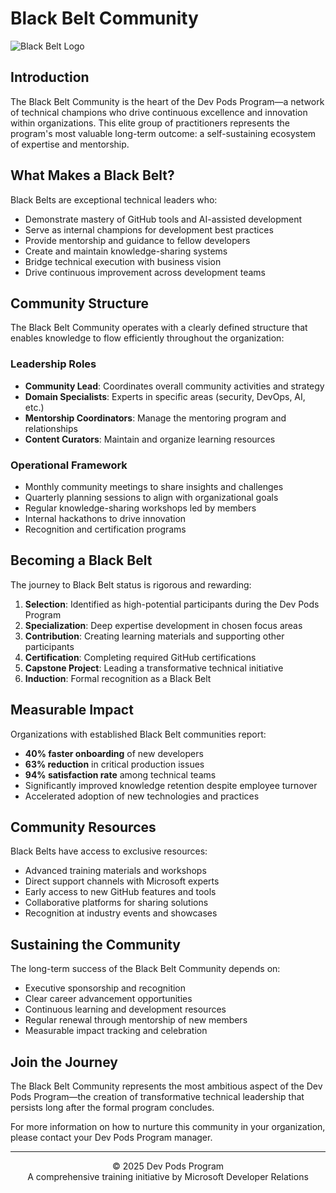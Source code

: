 # Black Belt Community

![Black Belt Logo](../images/Dev%20Black%20Belt-GBB-Logo.png)

## Introduction

The Black Belt Community is the heart of the Dev Pods Program—a network of technical champions who drive continuous excellence and innovation within organizations. This elite group of practitioners represents the program's most valuable long-term outcome: a self-sustaining ecosystem of expertise and mentorship.

## What Makes a Black Belt?

Black Belts are exceptional technical leaders who:

- Demonstrate mastery of GitHub tools and AI-assisted development
- Serve as internal champions for development best practices
- Provide mentorship and guidance to fellow developers
- Create and maintain knowledge-sharing systems
- Bridge technical execution with business vision
- Drive continuous improvement across development teams

## Community Structure

The Black Belt Community operates with a clearly defined structure that enables knowledge to flow efficiently throughout the organization:

### Leadership Roles

- **Community Lead**: Coordinates overall community activities and strategy
- **Domain Specialists**: Experts in specific areas (security, DevOps, AI, etc.)
- **Mentorship Coordinators**: Manage the mentoring program and relationships
- **Content Curators**: Maintain and organize learning resources

### Operational Framework

- Monthly community meetings to share insights and challenges
- Quarterly planning sessions to align with organizational goals
- Regular knowledge-sharing workshops led by members
- Internal hackathons to drive innovation
- Recognition and certification programs

## Becoming a Black Belt

The journey to Black Belt status is rigorous and rewarding:

1. **Selection**: Identified as high-potential participants during the Dev Pods Program
2. **Specialization**: Deep expertise development in chosen focus areas
3. **Contribution**: Creating learning materials and supporting other participants
4. **Certification**: Completing required GitHub certifications
5. **Capstone Project**: Leading a transformative technical initiative
6. **Induction**: Formal recognition as a Black Belt

## Measurable Impact

Organizations with established Black Belt communities report:

- **40% faster onboarding** of new developers
- **63% reduction** in critical production issues
- **94% satisfaction rate** among technical teams
- Significantly improved knowledge retention despite employee turnover
- Accelerated adoption of new technologies and practices

## Community Resources

Black Belts have access to exclusive resources:

- Advanced training materials and workshops
- Direct support channels with Microsoft experts
- Early access to new GitHub features and tools
- Collaborative platforms for sharing solutions
- Recognition at industry events and showcases

## Sustaining the Community

The long-term success of the Black Belt Community depends on:

- Executive sponsorship and recognition
- Clear career advancement opportunities
- Continuous learning and development resources
- Regular renewal through mentorship of new members
- Measurable impact tracking and celebration

## Join the Journey

The Black Belt Community represents the most ambitious aspect of the Dev Pods Program—the creation of transformative technical leadership that persists long after the formal program concludes.

For more information on how to nurture this community in your organization, please contact your Dev Pods Program manager.

---

<p align="center">
© 2025 Dev Pods Program<br>
A comprehensive training initiative by Microsoft Developer Relations
</p>